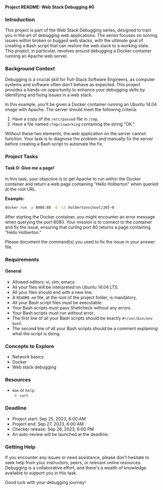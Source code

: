 **Project README: Web Stack Debugging #0**

### Introduction
This project is part of the Web Stack Debugging series, designed to train you in the art of debugging web applications. The series focuses on solving issues within broken or bugged web stacks, with the ultimate goal of creating a Bash script that can restore the web stack to a working state. This project, in particular, revolves around debugging a Docker container running an Apache web server.

### Background Context
Debugging is a crucial skill for Full-Stack Software Engineers, as computer systems and software often don't behave as expected. This project provides a hands-on opportunity to enhance your debugging skills by identifying and fixing issues in a web stack.

In this example, you'll be given a Docker container running an Ubuntu 14.04 image with Apache. The server should meet the following criteria:

1. Have a copy of the `/etc/passwd` file in `/tmp`.
2. Have a file named `/tmp/isworking` containing the string "OK."

Without these two elements, the web application on the server cannot function. Your task is to diagnose the problem and manually fix the server before creating a Bash script to automate the fix.

### Project Tasks
#### Task 0: Give me a page!
In this task, your objective is to get Apache to run within the Docker container and return a web page containing "Hello Holberton" when queried at the root URL.

**Example:**

```bash
docker run -p 8080:80 -d -it holbertonschool/265-0
```

After starting the Docker container, you might encounter an error message when querying the port 8080. Your mission is to connect to the container and fix the issue, ensuring that curling port 80 returns a page containing "Hello Holberton."

Please document the command(s) you used to fix the issue in your answer file.

### Requirements
#### General
- Allowed editors: vi, vim, emacs
- All your files will be interpreted on Ubuntu 14.04 LTS.
- All your files should end with a new line.
- A `README.md` file, at the root of the project folder, is mandatory.
- All your Bash script files must be executable.
- Your Bash scripts must pass Shellcheck without any errors.
- Your Bash scripts must run without error.
- The first line of all your Bash scripts should be exactly `#!/usr/bin/env bash`.
- The second line of all your Bash scripts should be a comment explaining what the script is doing.

### Concepts to Explore
- Network basics
- Docker
- Web stack debugging

### Resources
- `man` or `help`:
  - `curl`

### Deadline
- Project start: Sep 25, 2023, 6:00 AM
- Project end: Sep 27, 2023, 6:00 AM
- Checker release: Sep 26, 2023, 6:00 PM
- An auto-review will be launched at the deadline.

### Getting Help
If you encounter any issues or need assistance, please don't hesitate to seek help from your instructors, peers, or relevant online resources. Debugging is a collaborative effort, and there's a wealth of knowledge available to support you in this task.

Good luck with your debugging journey!
